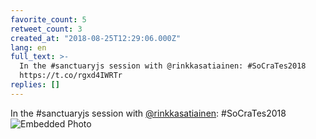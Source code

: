 ```yaml
---
favorite_count: 5
retweet_count: 3
created_at: "2018-08-25T12:29:06.000Z"
lang: en
full_text: >-
  In the #sanctuaryjs session with @rinkkasatiainen: #SoCraTes2018
  https://t.co/rgxd4IWRTr
replies: []
---
```


In the #sanctuaryjs session with
[@rinkkasatiainen](https://twitter.com/rinkkasatiainen): #SoCraTes2018
![Embedded Photo](https://twitter-media-coderbyheart.s3.eu-north-1.amazonaws.com/1033330424989278208-DlcgiTHW4AAedPP.jpg)
